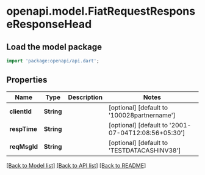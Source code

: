 # openapi.model.FiatRequestResponseResponseHead

## Load the model package
```dart
import 'package:openapi/api.dart';
```

## Properties
Name | Type | Description | Notes
------------ | ------------- | ------------- | -------------
**clientId** | **String** |  | [optional] [default to '100028partnername']
**respTime** | **String** |  | [optional] [default to '2001-07-04T12:08:56+05:30']
**reqMsgId** | **String** |  | [optional] [default to 'TESTDATACASHINV38']

[[Back to Model list]](../README.md#documentation-for-models) [[Back to API list]](../README.md#documentation-for-api-endpoints) [[Back to README]](../README.md)


